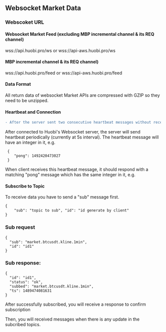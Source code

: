 ## Websocket Market Data

### Webscoket URL

#### Websocket Market Feed (excluding MBP incremental channel & its REQ channel)

wss://api.huobi.pro/ws or wss://api-aws.huobi.pro/ws

#### MBP incremental channel & its REQ channel)

wss://api.huobi.pro/feed or wss://api-aws.huobi.pro/feed

#### Data Format

All return data of websocket Market APIs are compressed with GZIP so they need to be unzipped.

#### Heartbeat and Connection


```diff
- After the server sent two consecutive heartbeat messages without receiving at least one matching "pong" response from a client, then right before server sends the next "ping" heartbeat, the server will be disconnected with the client server.

```

After connected to Huobi's Websocket server, the server will send heartbeat periodically (currently at 5s interval). The heartbeat message will have an integer in it, e.g.

```
 {
    "pong": 1492420473027
 } 
```

When client receives this heartbeat message, it should respond with a matching "pong" message which has the same integer in it, e.g.

#### Subscribe to Topic

To receive data you have to send a "sub" message first.

```
{ 
    "sub": "topic to sub", "id": "id generate by client" 
}
```

### Sub request
```
{
  "sub": "market.btcusdt.kline.1min",
  "id": "id1"
}
```
### Sub response:
```
{
  "id": "id1",
  "status": "ok",
  "subbed": "market.btcusdt.kline.1min",
  "ts": 1489474081631
}
```
After successfully subscribed, you will receive a response to confirm subscription

Then, you will received messages when there is any update in the subcribed topics.